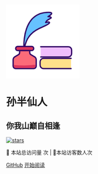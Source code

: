 ![logo](_media/logo.png)

# 孙半仙人

## 你我山巅自相逢

[![stars](https://badgen.net/github/stars/sunhhw/sunhhw.github.io?icon=github&color=4ab8a1)](https://github.com/sunhhw/sunhhw.github.io)

<span id="busuanzi_container_site_pv">
👀    本站总访问量 <span id="busuanzi_value_site_pv"></span>次
</span>| 🐒本站访客数<span id="busuanzi_value_site_uv"></span>人次

[GitHub](<https://github.com/sunhhw/sunhhw.github.io>)
[开始阅读](README.md)

